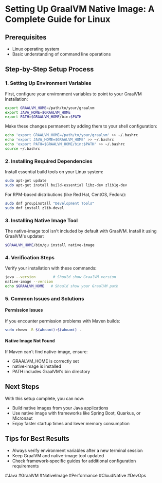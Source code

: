 # Setting Up GraalVM Native Image: A Complete Guide for Linux

## Prerequisites
- Linux operating system
- Basic understanding of command line operations

## Step-by-Step Setup Process

### 1. Setting Up Environment Variables
First, configure your environment variables to point to your GraalVM installation:

```bash
export GRAALVM_HOME=/path/to/your/graalvm
export JAVA_HOME=$GRAALVM_HOME
export PATH=$GRAALVM_HOME/bin:$PATH
```

Make these changes permanent by adding them to your shell configuration:
```bash
echo 'export GRAALVM_HOME=/path/to/your/graalvm' >> ~/.bashrc
echo 'export JAVA_HOME=$GRAALVM_HOME' >> ~/.bashrc
echo 'export PATH=$GRAALVM_HOME/bin:$PATH' >> ~/.bashrc
source ~/.bashrc
```

### 2. Installing Required Dependencies
Install essential build tools on your Linux system:
```bash
sudo apt-get update
sudo apt-get install build-essential libz-dev zlib1g-dev
```

For RPM-based distributions (like Red Hat, CentOS, Fedora):
```bash
sudo dnf groupinstall "Development Tools"
sudo dnf install zlib-devel
```

### 3. Installing Native Image Tool
The native-image tool isn't included by default with GraalVM. Install it using GraalVM's updater:
```bash
$GRAALVM_HOME/bin/gu install native-image
```

### 4. Verification Steps
Verify your installation with these commands:
```bash
java --version        # Should show GraalVM version
native-image --version
echo $GRAALVM_HOME   # Should show your GraalVM path
```

### 5. Common Issues and Solutions

#### Permission Issues
If you encounter permission problems with Maven builds:
```bash
sudo chown -R $(whoami):$(whoami) .
```

#### Native Image Not Found
If Maven can't find native-image, ensure:
- GRAALVM_HOME is correctly set
- native-image is installed
- PATH includes GraalVM's bin directory

## Next Steps
With this setup complete, you can now:
- Build native images from your Java applications
- Use native image with frameworks like Spring Boot, Quarkus, or Micronaut
- Enjoy faster startup times and lower memory consumption

## Tips for Best Results
- Always verify environment variables after a new terminal session
- Keep GraalVM and native-image tool updated
- Check framework-specific guides for additional configuration requirements

#Java #GraalVM #NativeImage #Performance #CloudNative #DevOps

